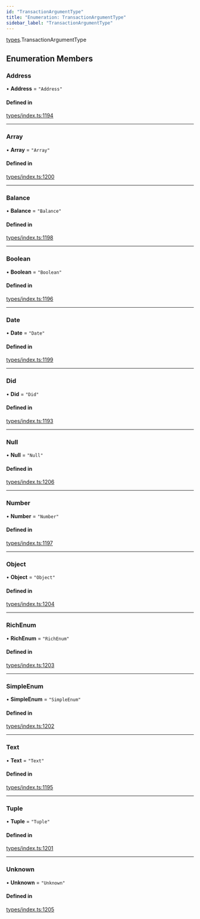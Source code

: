 ```yaml
---
id: "TransactionArgumentType"
title: "Enumeration: TransactionArgumentType"
sidebar_label: "TransactionArgumentType"
---
```


[types](../../../modules/Types/Types.md).TransactionArgumentType

## Enumeration Members

### Address

• **Address** = ``"Address"``

#### Defined in

[types/index.ts:1194](https://github.com/PolymeshAssociation/polymesh-sdk/blob/daafaa68f/src/types/index.ts#L1194)

___

### Array

• **Array** = ``"Array"``

#### Defined in

[types/index.ts:1200](https://github.com/PolymeshAssociation/polymesh-sdk/blob/daafaa68f/src/types/index.ts#L1200)

___

### Balance

• **Balance** = ``"Balance"``

#### Defined in

[types/index.ts:1198](https://github.com/PolymeshAssociation/polymesh-sdk/blob/daafaa68f/src/types/index.ts#L1198)

___

### Boolean

• **Boolean** = ``"Boolean"``

#### Defined in

[types/index.ts:1196](https://github.com/PolymeshAssociation/polymesh-sdk/blob/daafaa68f/src/types/index.ts#L1196)

___

### Date

• **Date** = ``"Date"``

#### Defined in

[types/index.ts:1199](https://github.com/PolymeshAssociation/polymesh-sdk/blob/daafaa68f/src/types/index.ts#L1199)

___

### Did

• **Did** = ``"Did"``

#### Defined in

[types/index.ts:1193](https://github.com/PolymeshAssociation/polymesh-sdk/blob/daafaa68f/src/types/index.ts#L1193)

___

### Null

• **Null** = ``"Null"``

#### Defined in

[types/index.ts:1206](https://github.com/PolymeshAssociation/polymesh-sdk/blob/daafaa68f/src/types/index.ts#L1206)

___

### Number

• **Number** = ``"Number"``

#### Defined in

[types/index.ts:1197](https://github.com/PolymeshAssociation/polymesh-sdk/blob/daafaa68f/src/types/index.ts#L1197)

___

### Object

• **Object** = ``"Object"``

#### Defined in

[types/index.ts:1204](https://github.com/PolymeshAssociation/polymesh-sdk/blob/daafaa68f/src/types/index.ts#L1204)

___

### RichEnum

• **RichEnum** = ``"RichEnum"``

#### Defined in

[types/index.ts:1203](https://github.com/PolymeshAssociation/polymesh-sdk/blob/daafaa68f/src/types/index.ts#L1203)

___

### SimpleEnum

• **SimpleEnum** = ``"SimpleEnum"``

#### Defined in

[types/index.ts:1202](https://github.com/PolymeshAssociation/polymesh-sdk/blob/daafaa68f/src/types/index.ts#L1202)

___

### Text

• **Text** = ``"Text"``

#### Defined in

[types/index.ts:1195](https://github.com/PolymeshAssociation/polymesh-sdk/blob/daafaa68f/src/types/index.ts#L1195)

___

### Tuple

• **Tuple** = ``"Tuple"``

#### Defined in

[types/index.ts:1201](https://github.com/PolymeshAssociation/polymesh-sdk/blob/daafaa68f/src/types/index.ts#L1201)

___

### Unknown

• **Unknown** = ``"Unknown"``

#### Defined in

[types/index.ts:1205](https://github.com/PolymeshAssociation/polymesh-sdk/blob/daafaa68f/src/types/index.ts#L1205)
